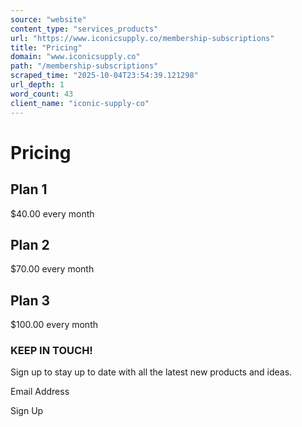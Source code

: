 ```yaml
---
source: "website"
content_type: "services_products"
url: "https://www.iconicsupply.co/membership-subscriptions"
title: "Pricing"
domain: "www.iconicsupply.co"
path: "/membership-subscriptions"
scraped_time: "2025-10-04T23:54:39.121298"
url_depth: 1
word_count: 43
client_name: "iconic-supply-co"
---
```


# Pricing

## Plan 1

$40.00 every month

## Plan 2

$70.00 every month

## Plan 3

$100.00 every month

### KEEP IN TOUCH!

Sign up to stay up to date with all the latest new products and ideas.

Email Address

Sign Up